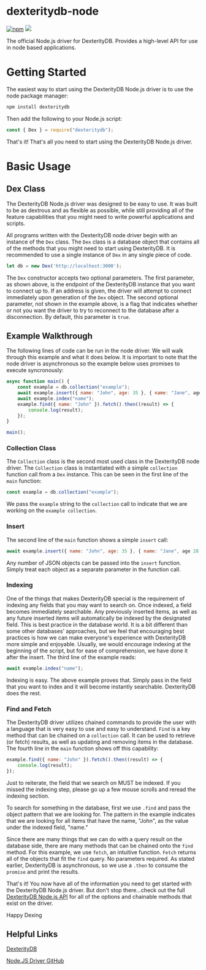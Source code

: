 # dexteritydb-node
[![npm](https://img.shields.io/npm/v/dexteritydb.svg)](https://www.npmjs.com/package/dexteritydb)
<img src="https://david-dm.org/Savizar/dexteritydb-node.svg" />

The official Node.js driver for DexterityDB. Provides a high-level API for use in node based applications.

# Getting Started
The easiest way to start using the DexterityDB Node.js driver is to use the node package manager:
```bash
npm install dexteritydb
```
Then add the following to your Node.js script:
```javascript
const { Dex } = require("dexteritydb");
```
That's it! That's all you need to start using the DexterityDB Node.js driver.

# Basic Usage

## Dex Class
The DexterityDB Node.js driver was designed to be easy to use. It was built to be as dextrous and as flexible as possible, while still providing all of the feature capabilities that you might need to write powerful applications and scripts.

All programs written with the DexterityDB node driver begin with an instance of the ```Dex``` class. The ```Dex``` class is a database object that contains all of the methods that you might need to start using DexterityDB. It is recommended to use a single instance of ```Dex``` in any single piece of code.
```javascript
let db = new Dex('http://localhost:3000');
```
The ```Dex``` constructor accepts two optional parameters. The first parameter, as shown above, is the endpoint of the DexterityDB instance that you want to connect up to. If an address is given, the driver will attempt to connect immediately upon generation of the ```Dex``` object. The second optional parameter, not shown in the example above, is a flag that indicates whether or not you want the driver to try to reconnect to the database after a disconnection. By default, this parameter is ```true```.

## Example Walkthrough
The following lines of code can be run in the node driver. We will walk through this example and what it does below. It is important to note that the node driver is asynchronous so the example below uses promises to execute syncronously:
```javascript
async function main() {
    const example = db.collection("example");
    await example.insert({ name: "John", age: 35 }, { name: "Jane", age 28 });
    await example.index("name");
    example.find({ name: "John" }).fetch().then((result) => {
        console.log(result);
    });
}

main();
```

### Collection Class
The ```Collection``` class is the second most used class in the DexterityDB node driver. The ```Collection``` class is instantiated with a simple ```collection``` function call from a ```Dex``` instance. This can be seen in the first line of the ```main``` function:
```javascript
const example = db.collection("example");
```
We pass the ```example``` string to the ```collection``` call to indicate that we are working on the ```example collection```.

### Insert
The second line of the ```main``` function shows a simple ```insert``` call:
```javascript
await example.insert({ name: "John", age: 35 }, { name: "Jane", age 28 });
```
Any number of JSON objects can be passed into the ```insert``` function. Simply treat each object as a separate parameter in the function call.

### Indexing
One of the things that makes DexterityDB special is the requirement of indexing any fields that you may want to search on. Once indexed, a field becomes immediately searchable. Any previously inserted items, as well as any future inserted items will automatically be indexed by the designated field. This is best practice in the database world. It is a bit different than some other databases' approaches, but we feel that encouraging best practices is how we can make everyone's experience with DexterityDB more simple and enjoyable. Usually, we would encourage indexing at the beginning of the script, but for ease of comprehension, we have done it after the insert. The third line of the example reads:
```javascript
await example.index("name");
```
Indexing is easy. The above example proves that. Simply pass in the field that you want to index and it will become instantly searchable. DexterityDB does the rest.

### Find and Fetch
The DexterityDB driver utilizes chained commands to provide the user with a language that is very easy to use and easy to understand. ```Find``` is a key method that can be chained on a ```collection``` call. It can be used to retrieve (or fetch) results, as well as updating and removing items in the database. The fourth line in the ```main``` function shows off this capability:
```javascript
example.find({ name: "John" }).fetch().then((result) => {
    console.log(result);
});
```
Just to reiterate, the field that we search on MUST be indexed. If you missed the indexing step, please go up a few mouse scrolls and reread the indexing section. 

To search for something in the database, first we use ```.find``` and pass the object pattern that we are looking for. The pattern in the example indicates that we are looking for all items that have the name, "John", as the value under the indexed field, "name."

Since there are many things that we can do with a query result on the database side, there are many methods that can be chained onto the ```find``` method. For this example, we use ```fetch```, an intuitive function. ```Fetch``` returns all of the objects that fit the ```find``` query. No parameters required. As stated earlier, DexterityDB is asynchronous, so we use a ```.then``` to consume the ```promise``` and print the results.

That's it! You now have all of the information you need to get started with the DexterityDB Node.js driver. But don't stop there...check out the full [DexterityDB Node.js API](https://dexteritydb.com/api) for all of the options and chainable methods that exist on the driver.

Happy Dexing

## Helpful Links
[DexterityDB](http://dexteritydb.com)<br>
<!--Node.JS API Documentation<br>-->
[Node.JS Driver GitHub](https://github.com/Savizar/dexteritydb-node)
